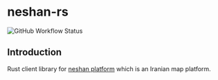 # neshan-rs

![GitHub Workflow Status](https://img.shields.io/github/workflow/status/1995parham/neshan-rs/ci?label=ci&logo=github&style=flat-square)

## Introduction

Rust client library for [neshan platform](https://neshan.org/) which is an Iranian map platform.
